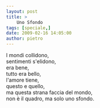 ```yaml
---
layout: post
title: >
    Uno Sfondo
tags: [speciale,]
date: 2009-02-16 14:05:00
author: pietro
---
```

I mondi collidono,<br/>sentimenti s'elidono,<br/>era bene,<br/>tutto era bello,<br/>l'amore tiene,<br/>questo e quello,<br/>ma questa strana faccia del mondo,<br/>non è il quadro, ma solo uno sfondo.
